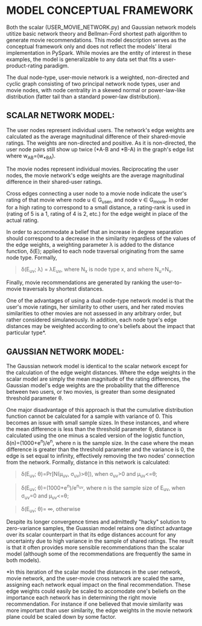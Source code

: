 
# MODEL CONCEPTUAL FRAMEWORK 

Both the scalar (USER_MOVIE_NETWORK.py) and Gaussian network models
utitize basic network theory and Bellman-Ford shortest path algorithm to generate movie recommendations.
This model description serves as the conceptual framework only and does not reflect the models'
literal implementation in PySpark. While movies are the entity of interest in these examples, 
the model is generalizable to any data set that fits a user-product-rating paradigm. 

The dual node-type, user-movie network is a weighted, non-directed and cyclic graph consisting
of two principal network node types, user and movie nodes, with node centrality in a skewed normal or 
power-law-like distribution (fatter tail than a standard power-law distribution).


## SCALAR NETWORK MODEL:
The user nodes represent individual users. The network's edge weights are
calculated as the average magnitudinal difference of their shared-movie ratings. The weights are
non-directed and positive. As it is non-directed, the user node pairs still show up twice (*A-B and *B-A) 
in the graph's edge list where w<sub>AB</sub>=(w<sub>*BA</sub>).

The movie nodes represent individual movies. Reciprocating the user nodes, the
movie network's edge weights are the average magnitudinal difference in their shared-user
ratings. 

Cross edges connecting a user node to a movie node indicate the user's rating of that movie
where node u ∈ G<sub>user</sub>, and node v ∈ G<sub>movie</sub>. In order for a high rating 
to correspond to a small distance, a rating-rank is used in (rating of 5 is a 1, rating of 4 
is 2, etc.) for the edge weight in place of the actual rating.

In order to accommodate a belief that an increase in degree separation should correspond to 
a decrease in the similarity regardless of the values of the edge weights, a weighting 
parameter λ is added to the distance function, δ(E); applied to each node traversal originating from the 
same node type. Formally, 
  
  > δ(E<sub>uv</sub>; λ) = λE<sub>uv</sub>, where N<sub>x</sub> is node type x, and where N<sub>u</sub>=N<sub>v</sub>.

Finally, movie recommendations are generated by ranking the user-to-movie traversals by shortest distances.

One of the advantages of using a dual node-type network model is that the user's movie
ratings, her similarity to other users, and her rated movies similarities to other
movies are not assessed in any arbitrary order, but rather considered simulaneously. 
In addition, each node type's edge distances may be weighted according to one's beliefs about the impact 
that particular type*.

## GAUSSIAN NETWORK MODEL:
The Gaussian network model is identical to the scalar network except for the calculation of the
edge weight distances. Where the edge weights in the scalar model are simply the mean magnitude
of the rating differences, the Gaussian model's edge weights are the probability that the
difference between two users, or two movies, is greater than some designated threshold parameter θ.

One major disadvantage of this approach is that the cumulative distribution function cannot be calculated 
for a sample with variance of 0. This becomes an issue with small sample sizes. In these instances, and 
where the mean difference is less than the threshold parameter θ, distance is calculated using the one minus a scaled version of the logistic function, δ(n)=(1000+e<sup>n</sup>)/e<sup>n</sup>, where n is the sample size. In the case where the mean difference is greater than the threshold parameter and the 
variance is 0, the edge is set equal to infinity, effectively removing the two nodes' connection from the 
network. Formally, distance in this network is calculated:
  
  >δ(E<sub>uv</sub>; θ)=Pr[N(μ<sub>uv</sub>, σ<sub>uv</sub>)>θ]), when σ<sub>uv</sub>>0 and μ<sub>uv</sub><=θ;
  
  >δ(E<sub>uv</sub>; θ)=(1000+e<sup>n</sup>)/e<sup>n<sub>uv</uv></sup>, where n is the sample size of E<sub>uv</sub>, when σ<sub>uv</sub>=0 and μ<sub>uv</sub><=θ;
  
  >δ(E<sub>uv</sub>; θ)= ∞, otherwise

Despite its longer convergence times and admittedly "hacky" solution to zero-variance samples, the Guassian model retains one distinct advantage over its scalar counterpart in that its edge distances account for any uncertainty due to high variance in the sample of shared ratings. The result is that it often provides more sensible recommendations than the scalar model (although some of the recommendations are frequently the same in both models). 


 *In this iteration of the scalar model the distances in the user network, movie network, and the
 user-movie cross network are scaled the same, assigning each network equal impact on the
 final recommendation. These edge weights could easily be scaled to accomodate one's
 beliefs on the importance each network has in determining the right movie recommendation.
 For instance if one believed that movie similarity was more important than user
 similarity, the edge weights in the movie network plane could be scaled down by some
 factor.

